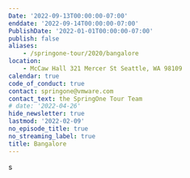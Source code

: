 ```yaml
---
Date: '2022-09-13T00:00:00-07:00'
enddate: '2022-09-14T00:00:00-07:00'
PublishDate: '2022-01-01T00:00:00-07:00'
publish: false
aliases:
    - /springone-tour/2020/bangalore
location:
    - McCaw Hall 321 Mercer St Seattle, WA 98109
calendar: true
code_of_conduct: true
contact: springone@vmware.com
contact_text: the SpringOne Tour Team
# date: '2022-04-26'
hide_newsletter: true
lastmod: '2022-02-09'
no_episode_title: true
no_streaming_label: true
title: Bangalore
---
```

s
